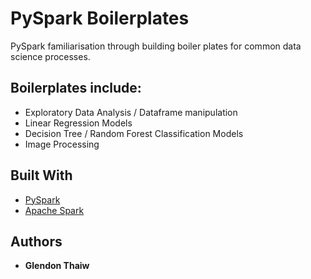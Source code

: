 
#  PySpark Boilerplates

PySpark familiarisation through building boiler plates for common data science processes.


## Boilerplates include: 
* Exploratory Data Analysis / Dataframe manipulation
* Linear Regression Models
* Decision Tree / Random Forest Classification Models
* Image Processing


## Built With
* [PySpark](https://spark.apache.org/docs/latest/api/python/index.html) 
* [Apache Spark](https://spark.apache.org/) 

## Authors

* **Glendon Thaiw** 
